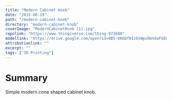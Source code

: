 ```yaml
---
title: "Modern Cabinet Knob"
date: "2015-08-19"
path: "/modern-cabinet-knob"
directory: "modern-cabinet-knob"
coverImage: "ModernCabinetKnob (1).jpg"
repolink: "https://www.thingiverse.com/thing:973680"
modellink: "https://drive.google.com/open?id=0B5-KKKQf0IzbSWpxRmt6aFdENnc"
attributionlink: ""
excerpt: ""
tags: ["3D Printing"]
---
```


# Summary

Simple modern cone shaped cabinet knob.
